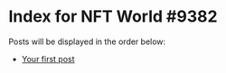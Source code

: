 # Index for NFT World #9382
Posts will be displayed in the order below:

- [Your first post](./001-first.md)

